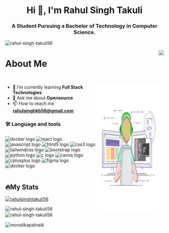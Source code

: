 <h1 align="center">Hi 👋, I'm Rahul Singh Takuli</h1>
<h3 align="center">A Student Pursuing a Bachelor of Technology in Computer Science.</h3>
<p align="left"> <img src="https://komarev.com/ghpvc/?username=rahul-singh-takuli56&label=Profile%20views&color=0e75b6&style=flat" alt="rahul-singh-takuli56" /> </p>

<img align="right" height="300" src="https://user-images.githubusercontent.com/74038190/212750999-42ff8a64-dad8-4772-9648-849968543991.gif" />
<h1>About Me </h1>
<p align="left"> <a href="https://twitter.com/" target="blank"><img src="https://img.shields.io/twitter/follow/?logo=twitter&style=for-the-badge" alt="" /></a> </p>
<img align="right" alt="Coding" width="200" height = "400" src="https://raw.githubusercontent.com/devSouvik/devSouvik/master/gif3.gif">

- 🌱 I’m currently learning **Full Stack Technologies**
- 🌱 Ask me about **Opensource**
- 📫 How to reach me **rahulsinghkb56@gmail.com**
<h3 align="left">🛠 Language and tools</h3>


###

<div align="left">
  <img src="https://cdn.jsdelivr.net/gh/devicons/devicon/icons/docker/docker-plain-wordmark.svg" height="40" width="52" alt="docker logo"  />
  <img src="https://cdn.jsdelivr.net/gh/devicons/devicon/icons/react/react-original.svg" height="40" width="52" alt="react logo"  />
  <img src="https://cdn.jsdelivr.net/gh/devicons/devicon/icons/javascript/javascript-original.svg" height="40" width="52" alt="javascript logo"  />
  <img src="https://cdn.jsdelivr.net/gh/devicons/devicon/icons/html5/html5-original.svg" height="40" width="52" alt="html5 logo"  />
  <img src="https://cdn.jsdelivr.net/gh/devicons/devicon/icons/css3/css3-original.svg" height="40" width="52" alt="css3 logo"  />
  <img src="https://cdn.jsdelivr.net/gh/devicons/devicon/icons/tailwindcss/tailwindcss-original-wordmark.svg" height="40" width="52" alt="tailwindcss logo"  />
  <img src="https://cdn.jsdelivr.net/gh/devicons/devicon/icons/bootstrap/bootstrap-original.svg" height="40" width="52" alt="bootstrap logo"  />
  <img src="https://cdn.jsdelivr.net/gh/devicons/devicon/icons/python/python-original.svg" height="40" width="52" alt="python logo"  />
  <img src="https://cdn.jsdelivr.net/gh/devicons/devicon/icons/c/c-original.svg" height="40" width="52" alt="c logo"  />
  <img src="https://cdn.jsdelivr.net/gh/devicons/devicon/icons/canva/canva-original.svg" height="40" width="52" alt="canva logo"  />
  <img src="https://cdn.jsdelivr.net/gh/devicons/devicon/icons/cplusplus/cplusplus-original.svg" height="40" width="52" alt="cplusplus logo"  />
  <img src="https://cdn.jsdelivr.net/gh/devicons/devicon/icons/figma/figma-original.svg" height="40" width="52" alt="figma logo"  />
  <img src="https://cdn.jsdelivr.net/gh/devicons/devicon/icons/docker/docker-plain-wordmark.svg" height="40" width="52" alt="docker logo"  />
</div>
<br>
<h2>🔥My Stats</h2>
<p align="left"> <a href="https://github.com/ryo-ma/github-profile-trophy"><img src="https://github-profile-trophy.vercel.app/?username=rahul-singh-takuli56&theme=dracula" alt="rahulsinghtakuli56" /></a> </p> 

<p><img align="left" src="https://github-readme-stats.vercel.app/api/top-langs?username=rahul-singh-takuli56&show_icons=true&locale=en&layout=compact&theme=radical&disable_animations=true" alt="rahul-singh-takuli56" /></p>

<p>&nbsp;<img align="center" src="https://github-readme-stats.vercel.app/api?username=rahul-singh-takuli56&show_icons=true&locale=en&theme=radical&disable_animations=true" alt="rahul-singh-takuli56" /></p>

<p><img align="center" src="https://github-readme-streak-stats.herokuapp.com/?user=rahul-singh-takuli56&theme=radical&disable_animations=true" alt="monalikapatnaik" /></p>

<br>
